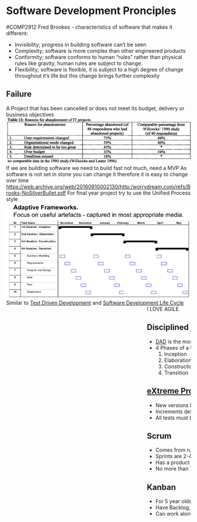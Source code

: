 # Software Development Pronciples
#COMP2912
Fred Brookes - characteristics of software that makes it different:
- Invisibility; progress in building software can’t be seen
- Complexity; software is more complex than other engineered products
- Conformity; software conforms to human “rules” rather than physical rules like gravity, human rules are subject to change.
- Flexibility; software is flexible, it is subject to a high degree of change throughout it’s life but this change brings further complexity
## Failure
A Project that has been cancelled or does not meet its budget, delivery or business objectives
![](Images/AbandonmentReasons.png)
If we are building software we need to build fast not much, need a MVP
As software is not set in stone you can change it therefore it is easy to change over time
https://web.archive.org/web/20160910002130/http:/worrydream.com/refs/Brooks-NoSilverBullet.pdf
For final year project try to use the Unified Process style
![](Images/AdaptiveFrameworks.png)
Similar to [Test Driven Development](../../Professional%20Computing/Test%20Driven%20Development.md) and [Software Development Life Cycle](../../Professional%20Computing/Software%20Development%20Life%20Cycle.md)
<marquee>I LOVE AGILE  </marguee>
## Disciplined [Agile](Agile.md) Development
- [DAD](../../Professional%20Computing/DAD.md) is the most recent form of the unified process
- 4 Phases of a Unified Process Project
	1. Inception
	2. Elaboration
	3. Construction
	4. Transition
## [eXtreme Programming](../../Professional%20Computing/eXtreme%20Programming.md)
- New versions built several times a day
- Increments delivered every 2 weeks
- All tests must be run for every build and is only accepted if all tests run correctly

## Scrum
- Comes from rugby
- Sprints are 2-4 weeks
- Has a product backlog which in each sprint you decide which problem needs to be solved
- No more than 7 in a team (8 should be 2 teams of 4)

## Kanban
- For 5 year olds
- Have Backlog, To-do, Doing, Done
- Can work alongside scrum
